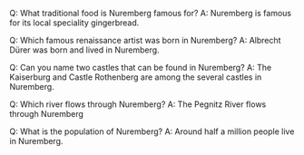 Q: What traditional food is Nuremberg famous for?
A: Nuremberg is famous for its local speciality gingerbread.

Q: Which famous renaissance artist was born in Nuremberg? 
A: Albrecht Dürer was born and lived in Nuremberg.

Q: Can you name two castles that can be found in Nuremberg?
A: The Kaiserburg and Castle Rothenberg are among the several castles in Nuremberg.

Q: Which river flows through Nuremberg?
A: The Pegnitz River flows through Nuremberg

Q: What is the population of Nuremberg?
A: Around half a million people live in Nuremberg.
